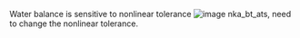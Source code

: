 Water balance is sensitive to nonlinear tolerance ![image](https://github.com/hiter-joe/bl.github.io/assets/21980320/5cc78e78-98e9-4155-a7e6-29d786777ba2)
nka_bt_ats, need to change the nonlinear tolerance.
